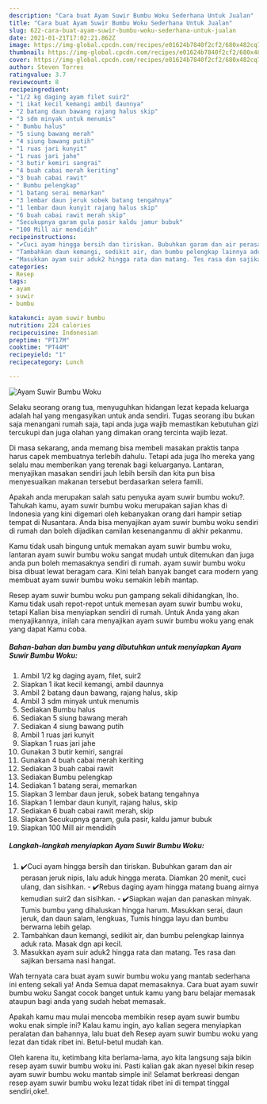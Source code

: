```yaml
---
description: "Cara buat Ayam Suwir Bumbu Woku Sederhana Untuk Jualan"
title: "Cara buat Ayam Suwir Bumbu Woku Sederhana Untuk Jualan"
slug: 622-cara-buat-ayam-suwir-bumbu-woku-sederhana-untuk-jualan
date: 2021-01-21T17:02:21.862Z
image: https://img-global.cpcdn.com/recipes/e01624b7840f2cf2/680x482cq70/ayam-suwir-bumbu-woku-foto-resep-utama.jpg
thumbnail: https://img-global.cpcdn.com/recipes/e01624b7840f2cf2/680x482cq70/ayam-suwir-bumbu-woku-foto-resep-utama.jpg
cover: https://img-global.cpcdn.com/recipes/e01624b7840f2cf2/680x482cq70/ayam-suwir-bumbu-woku-foto-resep-utama.jpg
author: Steven Torres
ratingvalue: 3.7
reviewcount: 8
recipeingredient:
- "1/2 kg daging ayam filet suir2"
- "1 ikat kecil kemangi ambil daunnya"
- "2 batang daun bawang rajang halus skip"
- "3 sdm minyak untuk menumis"
- " Bumbu halus"
- "5 siung bawang merah"
- "4 siung bawang putih"
- "1 ruas jari kunyit"
- "1 ruas jari jahe"
- "3 butir kemiri sangrai"
- "4 buah cabai merah keriting"
- "3 buah cabai rawit"
- " Bumbu pelengkap"
- "1 batang serai memarkan"
- "3 lembar daun jeruk sobek batang tengahnya"
- "1 lembar daun kunyit rajang halus skip"
- "6 buah cabai rawit merah skip"
- "Secukupnya garam gula pasir kaldu jamur bubuk"
- "100 Mill air mendidih"
recipeinstructions:
- "✔️Cuci ayam hingga bersih dan tiriskan. Bubuhkan garam dan air perasan jeruk nipis, lalu aduk hingga merata. Diamkan 20 menit, cuci ulang, dan sisihkan. ✔️Rebus daging ayam hingga matang buang airnya kemudian suir2 dan sisihkan. ✔️Siapkan wajan dan panaskan minyak. Tumis bumbu yang dihaluskan hingga harum. Masukkan serai, daun jeruk, dan daun salam, lengkuas, Tumis hingga layu dan bumbu berwarna lebih gelap."
- "Tambahkan daun kemangi, sedikit air, dan bumbu pelengkap lainnya aduk rata. Masak dgn api kecil."
- "Masukkan ayam suir aduk2 hingga rata dan matang. Tes rasa dan sajikan bersama nasi hangat."
categories:
- Resep
tags:
- ayam
- suwir
- bumbu

katakunci: ayam suwir bumbu 
nutrition: 224 calories
recipecuisine: Indonesian
preptime: "PT17M"
cooktime: "PT44M"
recipeyield: "1"
recipecategory: Lunch

---
```



![Ayam Suwir Bumbu Woku](https://img-global.cpcdn.com/recipes/e01624b7840f2cf2/680x482cq70/ayam-suwir-bumbu-woku-foto-resep-utama.jpg)

Selaku seorang orang tua, menyuguhkan hidangan lezat kepada keluarga adalah hal yang mengasyikan untuk anda sendiri. Tugas seorang ibu bukan saja menangani rumah saja, tapi anda juga wajib memastikan kebutuhan gizi tercukupi dan juga olahan yang dimakan orang tercinta wajib lezat.

Di masa  sekarang, anda memang bisa membeli masakan praktis tanpa harus capek membuatnya terlebih dahulu. Tetapi ada juga lho mereka yang selalu mau memberikan yang terenak bagi keluarganya. Lantaran, menyajikan masakan sendiri jauh lebih bersih dan kita pun bisa menyesuaikan makanan tersebut berdasarkan selera famili. 



Apakah anda merupakan salah satu penyuka ayam suwir bumbu woku?. Tahukah kamu, ayam suwir bumbu woku merupakan sajian khas di Indonesia yang kini digemari oleh kebanyakan orang dari hampir setiap tempat di Nusantara. Anda bisa menyajikan ayam suwir bumbu woku sendiri di rumah dan boleh dijadikan camilan kesenanganmu di akhir pekanmu.

Kamu tidak usah bingung untuk memakan ayam suwir bumbu woku, lantaran ayam suwir bumbu woku sangat mudah untuk ditemukan dan juga anda pun boleh memasaknya sendiri di rumah. ayam suwir bumbu woku bisa dibuat lewat beragam cara. Kini telah banyak banget cara modern yang membuat ayam suwir bumbu woku semakin lebih mantap.

Resep ayam suwir bumbu woku pun gampang sekali dihidangkan, lho. Kamu tidak usah repot-repot untuk memesan ayam suwir bumbu woku, tetapi Kalian bisa menyiapkan sendiri di rumah. Untuk Anda yang akan menyajikannya, inilah cara menyajikan ayam suwir bumbu woku yang enak yang dapat Kamu coba.

<!--inarticleads1-->

##### Bahan-bahan dan bumbu yang dibutuhkan untuk menyiapkan Ayam Suwir Bumbu Woku:

1. Ambil 1/2 kg daging ayam, filet, suir2
1. Siapkan 1 ikat kecil kemangi, ambil daunnya
1. Ambil 2 batang daun bawang, rajang halus, skip
1. Ambil 3 sdm minyak untuk menumis
1. Sediakan  Bumbu halus
1. Sediakan 5 siung bawang merah
1. Sediakan 4 siung bawang putih
1. Ambil 1 ruas jari kunyit
1. Siapkan 1 ruas jari jahe
1. Gunakan 3 butir kemiri, sangrai
1. Gunakan 4 buah cabai merah keriting
1. Sediakan 3 buah cabai rawit
1. Sediakan  Bumbu pelengkap
1. Sediakan 1 batang serai, memarkan
1. Siapkan 3 lembar daun jeruk, sobek batang tengahnya
1. Siapkan 1 lembar daun kunyit, rajang halus, skip
1. Sediakan 6 buah cabai rawit merah, skip
1. Siapkan Secukupnya garam, gula pasir, kaldu jamur bubuk
1. Siapkan 100 Mill air mendidih




<!--inarticleads2-->

##### Langkah-langkah menyiapkan Ayam Suwir Bumbu Woku:

1. ✔️Cuci ayam hingga bersih dan tiriskan. Bubuhkan garam dan air perasan jeruk nipis, lalu aduk hingga merata. Diamkan 20 menit, cuci ulang, dan sisihkan. - ✔️Rebus daging ayam hingga matang buang airnya kemudian suir2 dan sisihkan. - ✔️Siapkan wajan dan panaskan minyak. Tumis bumbu yang dihaluskan hingga harum. Masukkan serai, daun jeruk, dan daun salam, lengkuas, Tumis hingga layu dan bumbu berwarna lebih gelap.
1. Tambahkan daun kemangi, sedikit air, dan bumbu pelengkap lainnya aduk rata. Masak dgn api kecil.
1. Masukkan ayam suir aduk2 hingga rata dan matang. Tes rasa dan sajikan bersama nasi hangat.




Wah ternyata cara buat ayam suwir bumbu woku yang mantab sederhana ini enteng sekali ya! Anda Semua dapat memasaknya. Cara buat ayam suwir bumbu woku Sangat cocok banget untuk kamu yang baru belajar memasak ataupun bagi anda yang sudah hebat memasak.

Apakah kamu mau mulai mencoba membikin resep ayam suwir bumbu woku enak simple ini? Kalau kamu ingin, ayo kalian segera menyiapkan peralatan dan bahannya, lalu buat deh Resep ayam suwir bumbu woku yang lezat dan tidak ribet ini. Betul-betul mudah kan. 

Oleh karena itu, ketimbang kita berlama-lama, ayo kita langsung saja bikin resep ayam suwir bumbu woku ini. Pasti kalian gak akan nyesel bikin resep ayam suwir bumbu woku mantab simple ini! Selamat berkreasi dengan resep ayam suwir bumbu woku lezat tidak ribet ini di tempat tinggal sendiri,oke!.

